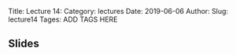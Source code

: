 Title: Lecture 14:
Category: lectures
Date: 2019-06-06
Author: 
Slug: lecture14
Tages: ADD TAGS HERE


## Slides
<!-- - [PDF | Lecture 1: Description]({attach}presentation/Lecture1_Data.pdf) -->